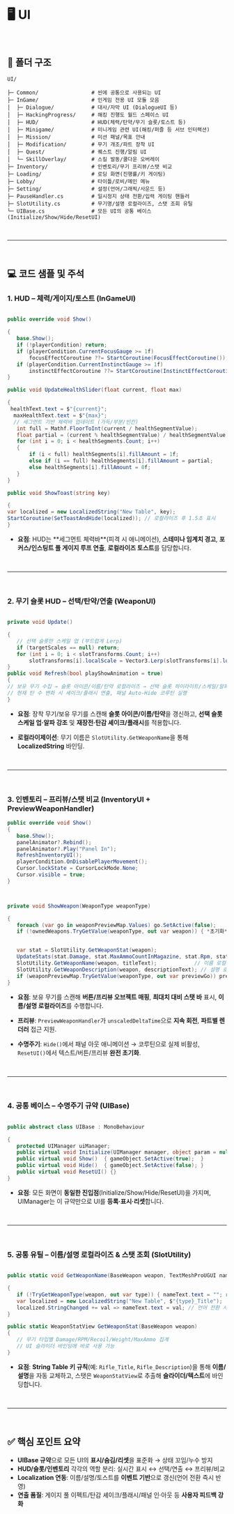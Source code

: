 # 🖥️ UI

<br>

## 📁 폴더 구조

```
UI/

├─ Common/                 # 씬에 공통으로 사용되는 UI
├─ InGame/                 # 인게임 전용 UI 모듈 모음
│  ├─ Dialogue/            # 대사/자막 UI (DialogueUI 등)
│  ├─ HackingProgress/     # 해킹 진행도 월드 스페이스 UI
│  ├─ HUD/                 # HUD(체력/탄약/무기 슬롯/토스트 등)
│  ├─ Minigame/            # 미니게임 관련 UI(해킹/퍼즐 등 서브 인터랙션)
│  ├─ Mission/             # 미션 패널/목표 안내
│  ├─ Modification/        # 무기 개조/파트 장착 UI
│  ├─ Quest/               # 퀘스트 진행/알림 UI
│  └─ SkillOverlay/        # 스킬 발동/쿨다운 오버레이
├─ Inventory/              # 인벤토리/무기 프리뷰/스탯 비교
├─ Loading/                # 로딩 화면(진행률/키 게이팅)
├─ Lobby/                  # 타이틀/로비/메인 메뉴
├─ Setting/                # 설정(언어/그래픽/사운드 등)
├─ PauseHandler.cs         # 일시정지 상태 전환/입력 게이팅 핸들러
├─ SlotUtility.cs          # 무기명/설명 로컬라이즈, 스탯 조회 유틸
└─ UIBase.cs               # 모든 UI의 공통 베이스(Initialize/Show/Hide/ResetUI)
```
<br>

---

<br>

## 💻 코드 샘플 및 주석

### 1. HUD – 체력/게이지/토스트 (InGameUI)

```csharp

public override void Show()

{
   base.Show();
   if (!playerCondition) return;
   if (playerCondition.CurrentFocusGauge >= 1f)
       focusEffectCoroutine ??= StartCoroutine(FocusEffectCoroutine());
   if (playerCondition.CurrentInstinctGauge >= 1f)
       instinctEffectCoroutine ??= StartCoroutine(InstinctEffectCoroutine());
}

public void UpdateHealthSlider(float current, float max)

{
 healthText.text = $"{current}";
  maxHealthText.text = $"{max}";
  // 세그먼트 기반 체력바 업데이트 (가득/부분/빈칸)
   int full = Mathf.FloorToInt(current / healthSegmentValue);
   float partial = (current % healthSegmentValue) / healthSegmentValue;
   for (int i = 0; i < healthSegments.Count; i++)
   {
       if (i < full) healthSegments[i].fillAmount = 1f;
       else if (i == full) healthSegments[i].fillAmount = partial;
       else healthSegments[i].fillAmount = 0f;
   }
}

public void ShowToast(string key)

{
var localized = new LocalizedString("New Table", key);
StartCoroutine(SetToastAndHide(localized)); // 로컬라이즈 후 1.5초 표시
}

```

* **요점**: HUD는 **세그먼트 체력바\*\*(피격 시 애니메이션), **스테미나 임계치 경고**, **포커스/인스팅트 풀 게이지 루프 연출**, **로컬라이즈 토스트**를 담당합니다.

<br>

---

<br>

### 2. 무기 슬롯 HUD – 선택/탄약/연출 (WeaponUI)

```csharp

private void Update()

{
   // 선택 슬롯만 스케일 업 (부드럽게 Lerp)
   if (targetScales == null) return;
   for (int i = 0; i < slotTransforms.Count; i++)
       slotTransforms[i].localScale = Vector3.Lerp(slotTransforms[i].localScale, targetScales[i], Time.deltaTime, scaleSpeed);
}
public void Refresh(bool playShowAnimation = true)
{
// 보유 무기 수집 → 슬롯 아이콘/이름/탄약 로컬라이즈 → 선택 슬롯 하이라이트/스케일/알파
// 현재 탄 수 변화 시 셰이크/플래시 연출, 패널 Auto-Hide 코루틴 실행
}

```

* **요점**: 장착 무기/보유 무기를 스캔해 **슬롯 아이콘/이름/탄약**을 갱신하고, **선택 슬롯 스케일 업·알파 강조** 및 **재장전·탄감 셰이크/플래시**를 적용합니다.

* **로컬라이제이션**: 무기 이름은 `SlotUtility.GetWeaponName`을 통해 **LocalizedString** 바인딩.

<br>

---

<br>

### 3. 인벤토리 – 프리뷰/스탯 비교 (InventoryUI + PreviewWeaponHandler)

```csharp
public override void Show()
{
   base.Show();
   panelAnimator?.Rebind();
   panelAnimator?.Play("Panel In");
   RefreshInventoryUI();
   playerCondition.OnDisablePlayerMovement();
   Cursor.lockState = CursorLockMode.None;
   Cursor.visible = true;
}



private void ShowWeapon(WeaponType weaponType)

{
   foreach (var go in weaponPreviewMap.Values) go.SetActive(false);
   if (!ownedWeapons.TryGetValue(weaponType, out var weapon)) { *초기화* return; }


   var stat = SlotUtility.GetWeaponStat(weapon);
   UpdateStats(stat.Damage, stat.MaxAmmoCountInMagazine, stat.Rpm, stat.Recoil, stat.Weight);
   SlotUtility.GetWeaponName(weapon, titleText);            // 이름 로컬라이즈
   SlotUtility.GetWeaponDescription(weapon, descriptionText); // 설명 로컬라이즈
   if (weaponPreviewMap.TryGetValue(weaponType, out var previewGo)) previewGo.SetActive(true);
}

```

* **요점**: 보유 무기를 스캔해 **버튼/프리뷰 오브젝트 매핑**, **최대치 대비 스탯 바** 표시, **이름/설명 로컬라이즈**를 수행합니다.

* **프리뷰**: `PreviewWeaponHandler`가 `unscaledDeltaTime`으로 **지속 회전**, **파트별 렌더러** 접근 지원.

* **수명주기**: `Hide()`에서 패널 아웃 애니메이션 → 코루틴으로 실제 비활성, `ResetUI()`에서 텍스트/버튼/프리뷰 **완전 초기화**.


<br>

---

<br>

### 4. 공통 베이스 – 수명주기 규약 (UIBase)

```csharp

public abstract class UIBase : MonoBehaviour

{
   protected UIManager uiManager;
   public virtual void Initialize(UIManager manager, object param = null) { uiManager = manager; }
   public virtual void Show()  { gameObject.SetActive(true);  }
   public virtual void Hide()  { gameObject.SetActive(false); }
   public virtual void ResetUI() {}
}

```

* **요점**: 모든 화면이 **동일한 진입점**(Initialize/Show/Hide/ResetUI)을 가지며, UIManager는 이 규약만으로 UI를 **등록·표시·리셋**합니다.

<br>

---

<br>

### 5. 공통 유틸 – 이름/설명 로컬라이즈 & 스탯 조회 (SlotUtility)

```csharp

public static void GetWeaponName(BaseWeapon weapon, TextMeshProUGUI nameText)

{
   if (!TryGetWeaponType(weapon, out var type)) { nameText.text = ""; return; }
   var localized = new LocalizedString("New Table", $"{type}_Title");
   localized.StringChanged += val => nameText.text = val; // 언어 전환 시 즉시 반영
}

public static WeaponStatView GetWeaponStat(BaseWeapon weapon)
{
   // 무기 타입별 Damage/RPM/Recoil/Weight/MaxAmmo 집계
   // UI 슬라이더 바인딩에 바로 사용 가능
}

```

* **요점**: **String Table 키 규칙**(예: `Rifle_Title`, `Rifle_Description`)을 통해 **이름/설명**을 자동 교체하고, 스탯은 `WeaponStatView`로 추출해 **슬라이더/텍스트**에 바인딩합니다.

<br>

---

<br>

## ✅ 핵심 포인트 요약

* **UIBase 규약**으로 모든 UI의 **표시/숨김/리셋**을 표준화 → 상태 꼬임/누수 방지
* **HUD/슬롯/인벤토리** 각각의 역할 분리: 실시간 표시 ↔ 선택/연출 ↔ 프리뷰/비교
* **Localization 연동**: 이름/설명/토스트를 **이벤트 기반**으로 갱신(언어 전환 즉시 반영)
* **연출 품질**: 게이지 풀 이펙트/탄감 셰이크/플래시/패널 인·아웃 등 **사용자 피드백 강화**


